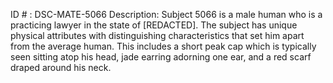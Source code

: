 ID # : DSC-MATE-5066
Description: Subject 5066 is a male human who is a practicing lawyer in the state of [REDACTED]. The subject has unique physical attributes with distinguishing characteristics that set him apart from the average human. This includes a short peak cap which is typically seen sitting atop his head, jade earring adorning one ear, and a red scarf draped around his neck.